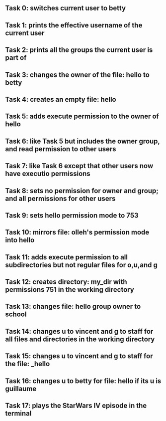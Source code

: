 ## Task 0: switches current user to betty
## Task 1: prints the effective username of the current user
## Task 2: prints all the groups the current user is part of
## Task 3: changes the owner of the file: hello to betty
## Task 4: creates an empty file: hello
## Task 5: adds execute permission to the owner of hello
## Task 6: like Task 5 but includes the owner group, and read permission  to other users
## Task 7: like Task 6 except that other users now have executio permissions
## Task 8: sets no permission for owner and group; and all permissions for other users
## Task 9: sets hello permission mode to 753
## Task 10: mirrors file: olleh's permission mode into hello
## Task 11: adds execute permission to all subdirectories but not regular files for o,u,and g
## Task 12: creates directory: my_dir with permissions 751 in the working directory
## Task 13: changes file: hello group owner to school
## Task 14: changes u to vincent and g to staff for all files and directories in the working directory
## Task 15: changes u to vincent and g to staff for the file: _hello
## Task 16: changes u to betty for file: hello if its u is guillaume
## Task 17: plays the StarWars IV episode in the terminal
